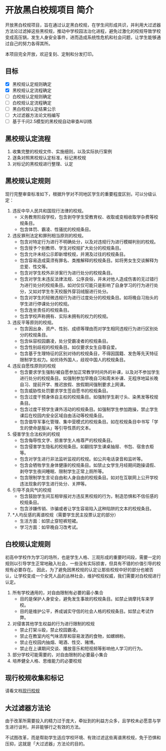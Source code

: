 # 开放黑白校规项目 简介

开放黑白校规项目，旨在通过认定黑白校规，在学生间形成共识，并利用大过滤器方法论过滤掉这些黑校规，推动中学校园法治化进程，避免过激化的校规导致学校变成高压锅，发生人身安全事件，进而造成系统性危机和社会问题，让学生能够通过自己的努力各得其所。

本项目完全开放，欢迎复刻、定制和分发打印。

## 目标

- [x] 黑校规认定规则确定
- [x] 黑校规认定流程确定
- [ ] 白校规认定规则确定
- [ ] 白校规认定流程确定
- [ ] 黑白校规认定结果公示
- [ ] 大过滤器方法论文档编写
- [ ] 基于千问2.5模型的黑校规自动审查AI训练

## 黑校规认定流程
1. 收集完整的校规文件、实施细则，以及实际执行案例
2. 逐条对照黑校规认定标准，标记黑校规
3. 对标记的黑校规进行整理、认定

## 黑校规认定规则
现行完整审查标准如下，根据升学对不同地区学生的重要程度区别，可以分级认定：
1. 违反中华人民共和国现行法律的校规。
	- 义务教育阶段学校，包含剥夺学生受教育权、收取或变相收取学杂费等校规条目。
	- 包含体罚、霸凌、性骚扰的校规条目。
2. 违反罪刑法定和罪刑相当原则的校规。
	- 包含对特定行为进行不明确处分，以及对违规行为进行模糊判别的校规。
	- 包含授予个别教师、学生对校规扩大处分的校规条目。
	- 包含允许未经公示即新增校规，并溯及过往的校规条目。
	- 包含容易造成莫须有罪名、类推解释的校规条目。如将男女生交谈解释为恋爱、性交等。
	- 包含对学生校外非涉案行为进行处分的校规条目。
	- 包含对学生未违反法律法规、公序良俗，并未对他人造成伤害的无过错行为进行处分的校规条目。如对仅仅可能只是影响了自身学习的行为进行处分，又如对学生冬天校服外穿羽绒服进行处分。
	- 包含对学生的轻微违规行为进行过度处分的校规条目。如将晚自习抬头的学生进行停课处分的校规。
	- 包含连坐责任的校规条目。
	- 包含学校声称拥有、实际未拥有的权力的校规。
3. 违反平等原则的校规。
	- 包含因出身、资产、性别、成绩等理由而对学生相同违规行为进行区别处分的校规条目。
	- 包含纵容校园霸凌，处分受霸凌者的校规条目。
	- 包含性别歧视的校规条目。如仅要求女生自尊自爱。
	- 包含基于生理特征的区别对待的校规条目，不得因国籍、发色等先天特征限制学生权力。如优待外国人，歧视中国人的校规条目。
4. 违反自愿性原则的校规
	- 包含要求学生强制/被自愿参加正常教学时间外的补课，以及对不参加学生进行处分的校规条目。如强制参加早晚自习和周末补课、无程序地延长晚自习、提前开学、推迟放假、放假期间强制要求上网课。
    - 包含威胁性处罚要求学生签自愿书的校规条目。
	- 包含过度干预身体自主权的校规条目。如强制学生剃寸头、染黑发等校规条目。
	- 包含过度干预学生课外活动的校规条目。如强制学生参加跑操，禁止学生课后在校园内安全区域自由活动等校规条目。
	- 包含倡导军事化管理、集中营模式的校规条目。如在校规条目中书写「学生的使命是服从」等引导性质的文本。
5. 侵害学生合法权利的校规
	- 包含侮辱性文字、损害学生人格尊严的校规条目。
	- 包含侵害学生隐私的校规条目。如翻找学生课桌抽屉、书包、宿舍衣柜等。
	- 包含对学生进行非法监听监视的校规。如公共电话录音和监听等。
	- 包含会牺牲学生身体健康的校规条目。如禁止女学生月经期间跑操请假、剥夺学生夜间睡眠、限制学生正常上厕所等。
	- 包含限制学生言论自由和人身自由的校规条目。如对在互联网上公开学校违法现象的学生进行处分、关押等。
6. 引导不良风气的校规
	- 包含鼓励学生间互相举报对方违反黑校规的行为，制造恐惧和不信任感的校规条目。
	- 包含涉嫌传销、诈骗或者让学生容易陷入这种陷阱的文本的校规条目。
7. *人均反感的离谱校规（需要学生民主投票认定的部分）
	- 生活方面：如禁止穿短裤短裙。
	- 学习方面：如早晚自习改考试。

## 白校规认定规则
初高中学校作为学习的场所，也是学生人格、三观形成的重要时间段，需要一定的规则以引导学生正常地融入社会，一些没有实际损害，但具有不错的价值引导的校规有必要存在。
因此，为了避免因黑校规的认定让那些校规中好的部分也被否认，让学校变成一个全凭人品的丛林社会，维护校规权威，我们需要对白校规进行认定。
1. 所有学校通用的，对自由限制有必要的最小集合
	- 目的是保护人身安全，避免发生事故的校规条目。如禁止骑摩托车来学校。
	- 目的是维护公平，养成诚实守信的社会人格的校规条目。如禁止考试作弊。
2. 对侵害其他学生权益的行为进行限制的校规
	- 禁止打架斗殴，禁止校园霸凌。
	- 禁止在教室内吃气味浓厚和容易泼洒的食物，如螺蛳粉。
	- 禁止在校园内抽烟、喝酒、性交、赌博。
	- 禁止在上课期间交谈、播放音乐和短视频等影响他人学习的行为。
3. 部分学校可能需要的，对自由限制的必要最小集合
4. 培养健全人格、思维能力的必要校规

## 现行校规收集和标记
请看文档[现行校规](现行校规收集和标记/现行校规.md)


## 大过滤器方法论
由于改革所需要投入的精力过于庞大，牵扯到的利益方众多，且学校未必愿意与学生进行谈判，并非能够行之有效的方法。

不试图改革，而是帮助学生适应学校环境、有效过滤这些离谱黑校规，免于恐惧和压抑，这就是「大过滤器」方法论的目的。